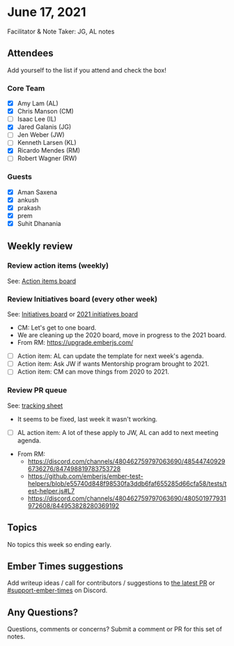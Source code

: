 # June 17, 2021

Facilitator & Note Taker: JG, AL notes

## Attendees

Add yourself to the list if you attend and check the box!

### Core Team

- [x] Amy Lam (AL)
- [x] Chris Manson (CM)
- [ ] Isaac Lee (IL)
- [x] Jared Galanis (JG)
- [ ] Jen Weber (JW)
- [ ] Kenneth Larsen (KL)
- [x] Ricardo Mendes (RM)
- [ ] Robert Wagner (RW)

### Guests

- [x] Aman Saxena
- [x] ankush
- [x] prakash
- [x] prem
- [x] Suhit Dhanania

## Weekly review

### Review action items (weekly)

See: [Action items board](https://github.com/orgs/ember-learn/projects/47)

### Review Initiatives board (every other week)

See: [Initiatives board](https://github.com/orgs/ember-learn/projects/33) or [2021 initiatives board](https://github.com/orgs/ember-learn/projects/51)

- CM: Let's get to one board.
- We are cleaning up the 2020 board, move in progress to the 2021 board.
- From RM: https://upgrade.emberjs.com/
- [ ] Action item: AL can update the template for next week's agenda.
- [ ] Action item: Ask JW if wants Mentorship program brought to 2021.
- [ ] Action item: CM can move things from 2020 to 2021.

### Review PR queue

See: [tracking sheet](https://docs.google.com/spreadsheets/d/1sPyN9z9wZMpTNwqCfa6R9QSPZkIW4iQd-H4gZC7ILLk/edit#gid=2035777454)

- It seems to be fixed, last week it wasn't working.
- [ ] AL action item: A lot of these apply to JW, AL can add to next meeting agenda.

- From RM:
  - https://discord.com/channels/480462759797063690/485447409296736276/847498819783753728
  - https://github.com/emberjs/ember-test-helpers/blob/e55740d848f98530fa3ddb6faf655285d66cfa58/tests/test-helper.js#L7
  - https://discord.com/channels/480462759797063690/480501977931972608/844953828280369192
## Topics

No topics this week so ending early.

## Ember Times suggestions

Add writeup ideas / call for contributors / suggestions to [the latest PR](https://github.com/ember-learn/ember-blog/pulls?q=is%3Aopen+is%3Apr+label%3A%22%F0%9F%97%9E+embertimes%22%20or%20#support-ember-times) or [#support-ember-times](https://discordapp.com/channels/480462759797063690/485450546887786506) on Discord.

## Any Questions?

Questions, comments or concerns? Submit a comment or PR for this set of notes.
